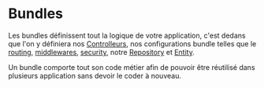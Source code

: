 # Bundles

Les bundles définissent tout la logique de votre application, c'est dedans que l'on y définiera nos [Controlleurs](controller.md), nos configurations bundle telles que le [routing](routing.md), [middlewares](middlewares.md), [security](security.md), notre [Repository](repository.md) et [Entity](entity.md).

Un bundle comporte tout son code métier afin de pouvoir être réutilisé dans plusieurs application sans devoir le coder à nouveau.